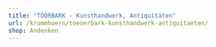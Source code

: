 ```yaml
---
title: "TÖÖRBARK - Kunsthandwerk, Antiquitäten"
url: /krummhoern/toeoerbark-kunsthandwerk-antiquitaeten/
shop: Andenken
---
```

